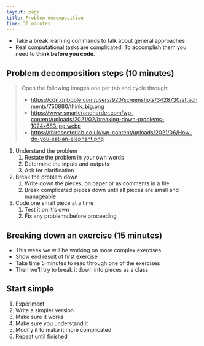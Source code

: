 ```yaml
---
layout: page
title: Problem decomposition
time: 30 minutes
---
```


* Take a break learning commands to talk about general approaches
* Real computational tasks are complicated. To accomplish them you need to
  **think before you code**.

## Problem decomposition steps (10 minutes)

> Open the following images one per tab and cycle through:
> * <https://cdn.dribbble.com/users/920/screenshots/3428730/attachments/750880/think_big.png>
> * <https://www.smarterandharder.com/wp-content/uploads/2021/02/breaking-down-problems-1024x683.jpg.webp>
> * <https://thirdsectorlab.co.uk/wp-content/uploads/2021/06/How-do-you-eat-an-elephant.png>

1. Understand the problem
    1. Restate the problem in your own words
    2. Determine the inputs and outputs
    3. Ask for clarification
2. Break the problem down
    1.  Write down the pieces, on paper or as comments in a file
    2.  Break complicated pieces down until all pieces are small and manageable
3. Code one small piece at a time
    1.  Test it on it's own
    2.  Fix any problems before proceeding

## Breaking down an exercise (15 minutes)

* This week we will be working on more complex exercises
* Show end result of first exercise
* Take time 5 minutes to read through one of the exercises
* Then we'll try to break it down into pieces as a class

## Start simple

1. Experiment
2. Write a simpler version
3. Make sure it works
4. Make sure you understand it
5. Modify it to make it more complicated
6. Repeat until finished
